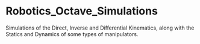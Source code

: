 # Robotics_Octave_Simulations
Simulations of the Direct, Inverse and Differential Kinematics, along with the Statics and Dynamics of some types of manipulators. 

